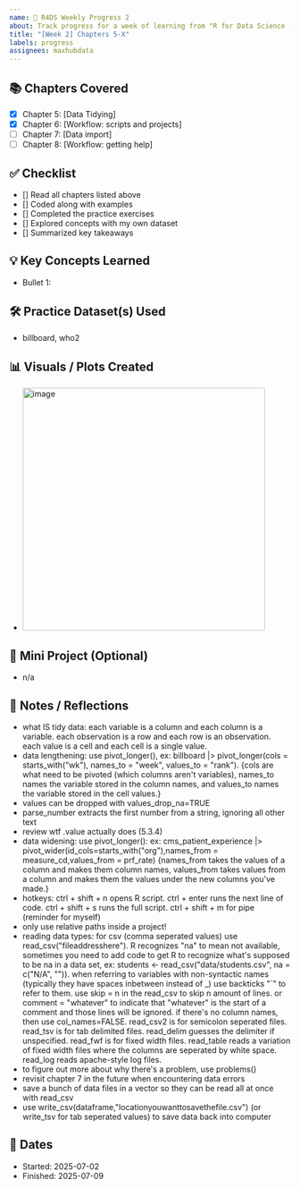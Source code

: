 ```yaml
---
name: 📘 R4DS Weekly Progress 2
about: Track progress for a week of learning from "R for Data Science (2e)"
title: "[Week 2] Chapters 5-X"
labels: progress
assignees: maxhubdata
---
```



## 📚 Chapters Covered
- [x] Chapter 5: [Data Tidying]
- [x] Chapter 6: [Workflow: scripts and projects]
- [ ] Chapter 7: [Data import]
- [ ] Chapter 8: [Workflow: getting help]

## ✅ Checklist

- [] Read all chapters listed above
- [] Coded along with examples
- [] Completed the practice exercises
- [] Explored concepts with my own dataset
- [] Summarized key takeaways

## 💡 Key Concepts Learned
- Bullet 1:

## 🛠️ Practice Dataset(s) Used
- billboard, who2

## 📊 Visuals / Plots Created
- <img width="434" alt="image" src="https://github.com/user-attachments/assets/89e3f5bb-9150-4530-a53a-ee909e3ead8b" />


## 🧪 Mini Project (Optional)
- n/a 

## 📝 Notes / Reflections
- what IS tidy data: each variable is a column and each column is a variable. each observation is a row and each row is an observation. each value is a cell and each cell is a single value. 
- data lengthening: use pivot_longer(), ex: billboard |> pivot_longer(cols = starts_with("wk"), names_to = "week", values_to = "rank"). {cols are what need to be pivoted (which columns aren't variables), names_to names the variable stored in the column names, and values_to names the variable stored in the cell values.}
- values can be dropped with values_drop_na=TRUE
- parse_number extracts the first number from a string, ignoring all other text
- review wtf .value actually does (5.3.4)
- data widening: use pivot_longer(): ex: cms_patient_experience |> pivot_wider(id_cols=starts_with("org"),names_from = measure_cd,values_from = prf_rate) {names_from takes the values of a column and makes them column names, values_from takes values from a column and makes them the values under the new columns you've made.}
- hotkeys: ctrl + shift + n opens R script. ctrl + enter runs the next line of code. ctrl + shift + s runs the full script. ctrl + shift + m for pipe (reminder for myself)
- only use relative paths inside a project!
- reading data types: for csv (comma seperated values) use read_csv("fileaddresshere"). R recognizes "na" to mean not available, sometimes you need to add code to get R to recognize what's supposed to be na in a data set, ex: students <- read_csv("data/students.csv", na = c("N/A", "")). when referring to variables with non-syntactic names (typically they have spaces inbetween instead of _) use backticks "`" to refer to them. use skip = n in the read_csv to skip n amount of lines. or comment = "whatever" to indicate that "whatever" is the start of a comment and those lines will be ignored. if there's no column names, then use col_names=FALSE. read_csv2 is for semicolon seperated files. read_tsv is for tab delimited files. read_delim guesses the delimiter if unspecified. read_fwf is for fixed width files. read_table reads a variation of fixed width files where the columns are seperated by white space. read_log reads apache-style log files. 
- to figure out more about why there's a problem, use problems()
- revisit chapter 7 in the future when encountering data errors
- save a bunch of data files in a vector so they can be read all at once with read_csv
- use write_csv(dataframe,"locationyouwanttosavethefile.csv") (or write_tsv for tab seperated values) to save data back into computer

## 📅 Dates
- Started: 2025-07-02
- Finished: 2025-07-09
